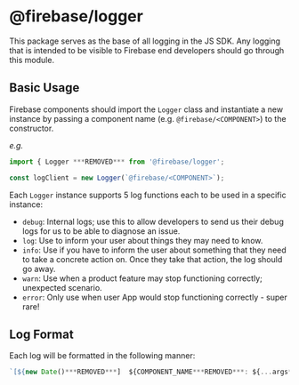 # @firebase/logger

This package serves as the base of all logging in the JS SDK. Any logging that
is intended to be visible to Firebase end developers should go through this
module.

## Basic Usage

Firebase components should import the `Logger` class and instantiate a new
instance by passing a component name (e.g. `@firebase/<COMPONENT>`) to the
constructor.

_e.g._

```typescript
import { Logger ***REMOVED*** from '@firebase/logger';

const logClient = new Logger(`@firebase/<COMPONENT>`);
```

Each `Logger` instance supports 5 log functions each to be used in a specific
instance:

- `debug`: Internal logs; use this to allow developers to send us their debug
  logs for us to be able to diagnose an issue.
- `log`: Use to inform your user about things they may need to know.
- `info`: Use if you have to inform the user about something that they need to
  take a concrete action on. Once they take that action, the log should go away.
- `warn`: Use when a product feature may stop functioning correctly; unexpected
  scenario.
- `error`: Only use when user App would stop functioning correctly - super rare!

## Log Format

Each log will be formatted in the following manner:

```typescript
`[${new Date()***REMOVED***]  ${COMPONENT_NAME***REMOVED***: ${...args***REMOVED***`
```

